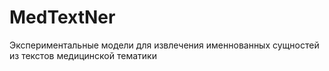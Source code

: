# MedTextNer
Экспериментальные модели для извлечения именнованных сущностей из текстов медицинской тематики

